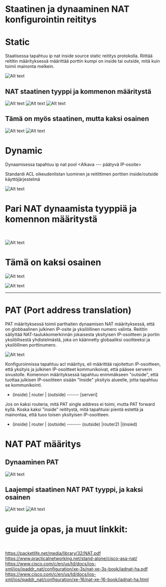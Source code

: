 <h1>Staatinen ja dynaaminen NAT konfigurointin reititys</h1>

# Static
Staatisessa tapahtuu ip nat inside source static reititys protokolla. Riittää reititin määrityksessä määrittää porttin kumpi on inside tai outside, mitä kuin toimii mainonta melkein.

![Alt text](images/NAT-static-configurationCommand.PNG?raw=true "None")

<h2>NAT staatinen tyyppi ja kommenon määritystä</h2>

![Alt text](images/NAT-static-type1.PNG?raw=true "None")
![Alt text](images/NAT-static-type2.PNG?raw=true "None")
![Alt text](images/NAT-static-type3.PNG?raw=true "None")

<h2>Tämä on myös staatinen, mutta kaksi osainen</h2>

![Alt text](images/NAT-static-type4-1.PNG?raw=true "None")
![Alt text](images/NAT-static-type4-2.PNG?raw=true "None")

# Dynamic
Dynaamisessa tapahtuu ip nat pool <NAME> <Alkava --- päätyvä IP-osoite> <subnet-mask>
  
Standardi ACL oikeudenlistan luominen ja reitittimen porttien inside/outside käyttöjärjestelmä

![Alt text](images/NAT-dynamic-configurationCommand.PNG?raw=true "None")
  
  <h1>Pari NAT dynaamista tyyppiä ja komennon määritystä</h1>
<br>
  
![Alt text](images/NAT-Dynamic-PAT-type1.PNG?raw=true "None")<br>
  
 <h1>Tämä on kaksi osainen</h1>
  
![Alt text](images/NAT-Dynamic-type2-1.PNG?raw=true "None")
  
![Alt text](images/NAT-Dynamic-type2-2.PNG?raw=true "None")

<hr>
  
# PAT (Port address translation)

PAT määrityksessä toimii parthaiten dynaamisen NAT määrityksessä, että on globbaalinen julkinen IP-osite ja yksilöllinen numero valinta. Reititin säilyttää NAT-taulukkomerkinnän jokaisesta yksityisen IP-osoitteen ja portin yksilöllisestä yhdistelmästä, joka on käännetty globaaliksi osoitteeksi ja yksilöllinen porttinumero. 
  
![Alt text](images/NAT-PAT-mapping.PNG?raw=true "None")
  
Konfiguroinnissa tapahtuu acl määritys, eli määrittää rajoitettun IP-osoitteen, että yksityis ja julkinen IP-osoitteet kommunikoivat, että pääsee serverin sivustolle. 
Komennon määrityksessä tapahtuu enimmäkseen "outside", että tuottaa julkisen IP-osoitteen sisään "Inside" yksityis alueelle, jotta tapahtuu se kommunikointi. 
  - (inside) | router | (outside) ------ [serveri]

Jos on kaksi routeria, mitä PAT single address ei toimi, mutta PAT forward kyllä. Koska kaksi "inside" reititystä, mitä tapahtuisi pientä estettä ja mainontaa, että tuoo toisen yksityisen IP-osoitteen. 
  - (inside) | router | (outside) ------- (outside) |router2) |(insied)
  
  <h1>NAT PAT määritys</h1>
  
  <h2>Dynaaminen PAT </h2>
  
![Alt text](images/NAT-Dynamic-PAT-type1.PNG?raw=true "None")
  
  <h2>Laajempi staatinen NAT PAT tyyppi, ja kaksi osainen </h2>
  
![Alt text](images/NAT-PAT-type1-1.PNG?raw=true "None")
![Alt text](images/NAT-PAT-type1-2.PNG?raw=true "None")

  
# guide ja opas, ja muut linkkit:<br> <br>
  https://packetlife.net/media/library/32/NAT.pdf <br>
  https://www.practicalnetworking.net/stand-alone/cisco-asa-nat/
  https://www.cisco.com/c/en/us/td/docs/ios-xml/ios/ipaddr_nat/configuration/xe-3s/nat-xe-3s-book/iadnat-ha.pdf  <br>
  https://www.cisco.com/c/en/us/td/docs/ios-xml/ios/ipaddr_nat/configuration/xe-16/nat-xe-16-book/iadnat-ha.html  <br>
